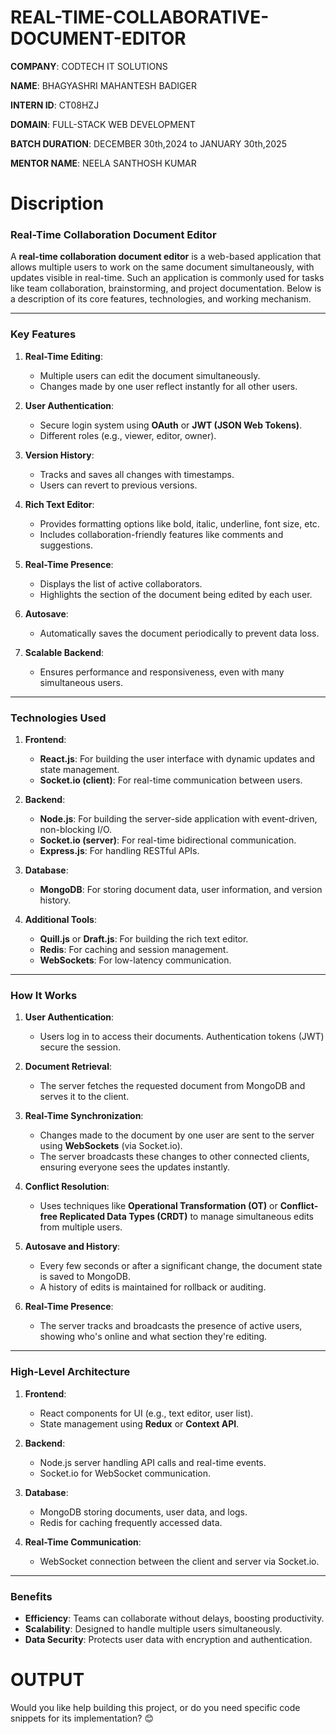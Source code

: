 # REAL-TIME-COLLABORATIVE-DOCUMENT-EDITOR

**COMPANY**: CODTECH IT SOLUTIONS

**NAME**: BHAGYASHRI MAHANTESH BADIGER

**INTERN ID**: CT08HZJ

**DOMAIN**: FULL-STACK WEB DEVELOPMENT

**BATCH DURATION**: DECEMBER 30th,2024 to JANUARY 30th,2025

**MENTOR NAME**: NEELA SANTHOSH KUMAR

# Discription
### **Real-Time Collaboration Document Editor**

A **real-time collaboration document editor** is a web-based application that allows multiple users to work on the same document simultaneously, with updates visible in real-time. Such an application is commonly used for tasks like team collaboration, brainstorming, and project documentation. Below is a description of its core features, technologies, and working mechanism.

---

### **Key Features**
1. **Real-Time Editing**:
   - Multiple users can edit the document simultaneously.
   - Changes made by one user reflect instantly for all other users.

2. **User Authentication**:
   - Secure login system using **OAuth** or **JWT (JSON Web Tokens)**.
   - Different roles (e.g., viewer, editor, owner).

3. **Version History**:
   - Tracks and saves all changes with timestamps.
   - Users can revert to previous versions.

4. **Rich Text Editor**:
   - Provides formatting options like bold, italic, underline, font size, etc.
   - Includes collaboration-friendly features like comments and suggestions.

5. **Real-Time Presence**:
   - Displays the list of active collaborators.
   - Highlights the section of the document being edited by each user.

6. **Autosave**:
   - Automatically saves the document periodically to prevent data loss.

7. **Scalable Backend**:
   - Ensures performance and responsiveness, even with many simultaneous users.

---

### **Technologies Used**
1. **Frontend**:  
   - **React.js**: For building the user interface with dynamic updates and state management.
   - **Socket.io (client)**: For real-time communication between users.

2. **Backend**:  
   - **Node.js**: For building the server-side application with event-driven, non-blocking I/O.
   - **Socket.io (server)**: For real-time bidirectional communication.
   - **Express.js**: For handling RESTful APIs.

3. **Database**:  
   - **MongoDB**: For storing document data, user information, and version history.

4. **Additional Tools**:  
   - **Quill.js** or **Draft.js**: For building the rich text editor.
   - **Redis**: For caching and session management.
   - **WebSockets**: For low-latency communication.

---

### **How It Works**
1. **User Authentication**:
   - Users log in to access their documents. Authentication tokens (JWT) secure the session.

2. **Document Retrieval**:
   - The server fetches the requested document from MongoDB and serves it to the client.

3. **Real-Time Synchronization**:
   - Changes made to the document by one user are sent to the server using **WebSockets** (via Socket.io).
   - The server broadcasts these changes to other connected clients, ensuring everyone sees the updates instantly.

4. **Conflict Resolution**:
   - Uses techniques like **Operational Transformation (OT)** or **Conflict-free Replicated Data Types (CRDT)** to manage simultaneous edits from multiple users.

5. **Autosave and History**:
   - Every few seconds or after a significant change, the document state is saved to MongoDB.
   - A history of edits is maintained for rollback or auditing.

6. **Real-Time Presence**:
   - The server tracks and broadcasts the presence of active users, showing who's online and what section they're editing.

---

### **High-Level Architecture**
1. **Frontend**:
   - React components for UI (e.g., text editor, user list).
   - State management using **Redux** or **Context API**.

2. **Backend**:
   - Node.js server handling API calls and real-time events.
   - Socket.io for WebSocket communication.

3. **Database**:
   - MongoDB storing documents, user data, and logs.
   - Redis for caching frequently accessed data.

4. **Real-Time Communication**:
   - WebSocket connection between the client and server via Socket.io.

---

### **Benefits**
- **Efficiency**: Teams can collaborate without delays, boosting productivity.
- **Scalability**: Designed to handle multiple users simultaneously.
- **Data Security**: Protects user data with encryption and authentication.

# OUTPUT


Would you like help building this project, or do you need specific code snippets for its implementation? 😊
